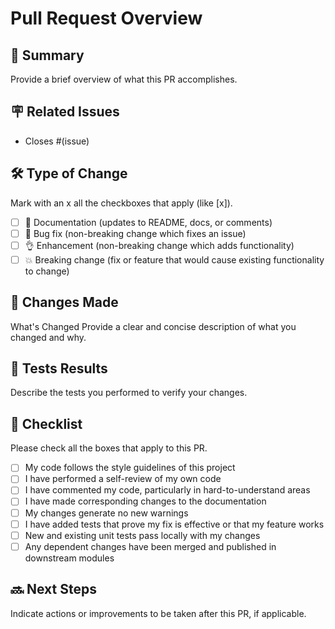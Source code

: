 # Pull Request Overview

## 📝 Summary
Provide a brief overview of what this PR accomplishes.

## 🪧 Related Issues
- Closes #(issue)

## 🛠️ Type of Change
Mark with an x all the checkboxes that apply (like [x]).

- [ ] 📝 Documentation (updates to README, docs, or comments)
- [ ] 🐛 Bug fix (non-breaking change which fixes an issue)
- [ ] 👌 Enhancement (non-breaking change which adds functionality)
- [ ] 💥 Breaking change (fix or feature that would cause existing functionality to change)

## 🔄 Changes Made
What's Changed
Provide a clear and concise description of what you changed and why.

## 🔧 Tests Results
Describe the tests you performed to verify your changes.

## 📜 Checklist
Please check all the boxes that apply to this PR.

- [ ] My code follows the style guidelines of this project
- [ ] I have performed a self-review of my own code
- [ ] I have commented my code, particularly in hard-to-understand areas
- [ ] I have made corresponding changes to the documentation
- [ ] My changes generate no new warnings
- [ ] I have added tests that prove my fix is effective or that my feature works
- [ ] New and existing unit tests pass locally with my changes
- [ ] Any dependent changes have been merged and published in downstream modules

## 🔜 Next Steps
Indicate actions or improvements to be taken after this PR, if applicable.

